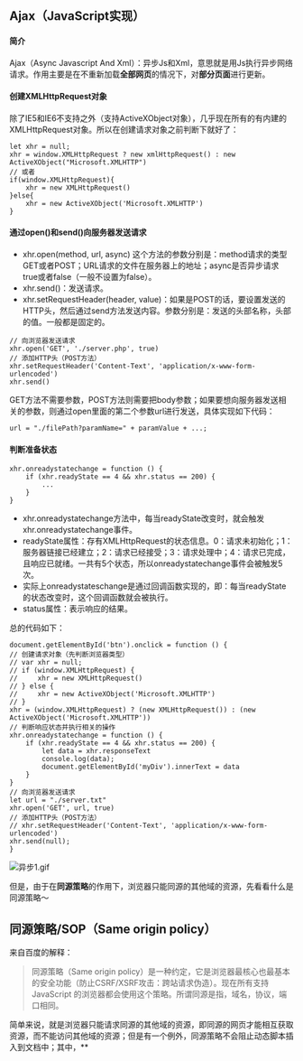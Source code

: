 ## Ajax（JavaScript实现）
#### 简介
Ajax（Async Javascript And Xml）：异步Js和Xml，意思就是用Js执行异步网络请求。作用主要是在不重新加载**全部网页**的情况下，对**部分页面**进行更新。

#### 创建XMLHttpRequest对象
除了IE5和IE6不支持之外（支持ActiveXObject对象），几乎现在所有的有内建的XMLHttpRequest对象。所以在创建请求对象之前判断下就好了：

````
let xhr = null;
xhr = window.XMLHttpRequest ? new xmlHttpRequest() : new ActiveXObject("Microsoft.XMLHTTP")
// 或者
if(window.XMLHttpRequest){
    xhr = new XMLHttpRequest()
}else{
    xhr = new ActiveXObject('Microsoft.XMLHTTP')
}
````

#### 通过open()和send()向服务器发送请求
- xhr.open(method, url, async)
这个方法的参数分别是：method请求的类型GET或者POST；URL请求的文件在服务器上的地址；async是否异步请求true或者false（一般不设置为false）。
- xhr.send()：发送请求。
- xhr.setRequestHeader(header, value)：如果是POST的话，要设置发送的HTTP头，然后通过send方法发送内容。参数分别是：发送的头部名称，头部的值。一般都是固定的。

````
// 向浏览器发送请求
xhr.open('GET', './server.php', true)
// 添加HTTP头（POST方法）
xhr.setRequestHeader('Content-Text', 'application/x-www-form-urlencoded')   
xhr.send()
````

GET方法不需要参数，POST方法则需要把body参数；如果要想向服务器发送相关的参数，则通过open里面的第二个参数url进行发送，具体实现如下代码：

````
url = "./filePath?paramName=" + paramValue + ...;
````

#### 判断准备状态

````
xhr.onreadystatechange = function () {
    if (xhr.readyState == 4 && xhr.status == 200) {
        ...
    }
}
````
- xhr.onreadystatechange方法中，每当readyState改变时，就会触发xhr.onreadystatechange事件。
- readyState属性：存有XMLHttpRequest的状态信息。0：请求未初始化；1：服务器链接已经建立；2：请求已经接受；3：请求处理中；4：请求已完成，且响应已就绪。一共有5个状态，所以onreadystatechange事件会被触发5次。
- 实际上onreadystateschange是通过回调函数实现的，即：每当readyState的状态改变时，这个回调函数就会被执行。
- status属性：表示响应的结果。

总的代码如下：
````
document.getElementById('btn').onclick = function () {
// 创建请求对象（先判断浏览器类型）
// var xhr = null;
// if (window.XMLHttpRequest) {
//     xhr = new XMLHttpRequest()
// } else {
//     xhr = new ActiveXObject('Microsoft.XMLHTTP')
// }
xhr = (window.XMLHttpRequest) ? (new XMLHttpRequest()) : (new ActiveXObject('Microsoft.XMLHTTP'))
// 判断响应状态并执行相关的操作
xhr.onreadystatechange = function () {
    if (xhr.readyState == 4 && xhr.status == 200) {
        let data = xhr.responseText
        console.log(data);
        document.getElementById('myDiv').innerText = data
    }
}
// 向浏览器发送请求
let url = "./server.txt"
xhr.open('GET', url, true)
// 添加HTTP头（POST方法）
// xhr.setRequestHeader('Content-Text', 'application/x-www-form-urlencoded')
xhr.send(null);
}
````
![异步1.gif](http://upload-images.jianshu.io/upload_images/659084-b5b344a3944ba224.gif?imageMogr2/auto-orient/strip)

但是，由于在**同源策略**的作用下，浏览器只能同源的其他域的资源，先看看什么是同源策略～

## 同源策略/SOP（Same origin policy）
来自百度的解释：
> 同源策略（Same origin policy）是一种约定，它是浏览器最核心也最基本的安全功能（防止CSRF/XSRF攻击：跨站请求伪造）。现在所有支持JavaScript 的浏览器都会使用这个策略。所谓同源是指，域名，协议，端口相同。

简单来说，就是浏览器只能请求同源的其他域的资源，即同源的网页才能相互获取资源，而不能访问其他域的资源；但是有一个例外，同源策略不会阻止动态脚本插入到文档中；其中，**<script>\</script>**是开放策略；当web网页执行一个脚本之前，会检查是否同源，只有同源才会被执行，非同源则会被拒绝访问。
截取网上的图片说明同源：
![image.png](http://upload-images.jianshu.io/upload_images/659084-80411ea5e317ed19.png?imageMogr2/auto-orient/strip%7CimageView2/2/w/400)

## 跨域
跨域就是突破同源策略的限制，获取其他源的资源。
非同源主要有三种行为会受到限制：
- Cookie,LocalStorage和IndexDB无法读取。
- DOM无法获取。
- Ajax无法获取。

#### JSONP
JSONP是实现跨域的常用方法，但是JSONP只能实现GET方法。实际上是是利用了浏览器允许跨域引用JavaScript资源（script标签是开放策略）。

下面举一个例子：我们从360浏览器首页的天气查询获取天气查询的异步请求地址；这里我们实现通过本地localhost服务器跨域请求360的天气查询，来说明JSONP怎么实现跨域。
我们请求资源的地址为：
https://cdn.weather.hao.360.cn/sed_api_weather_info.php?code=101280501&v=2&param=weather&app=hao360&_jsonp=__jsonp21__&t=2521600
在浏览器中打开这个地址，我们会得到这样的数据：\_\_jsonp21\_\_({...})。
解释：JSONP返回的通常是以函数的形式返回，前面这个\_\_jsonp21\_\_是函数名，所以我们需要在我们的代码中事先准备好名称为\_\_jsonp21\_\_的函数，我们对跨域请求到的数据就是放在这个函数中的，然后动态加载一个**script**节点，相当于动态读取外域的JavaScript资源，最后就等着接收回调了。

具体代码如下：

````
 // 请求的地址为：https://cdn.weather.hao.360.cn/sed_api_weather_info.php?code=101280501&v=2&param=weather&app=hao360&_jsonp=__jsonp21__&t=2521600

function __jsonp21__(data) {   // 将要处理了的数据放在这个函数中
    console.log(data);  // 得到的是跨域请求的数据
    let myDiv = document.getElementById('myDiv')  
    myDiv.innerHTML = data.area
}
window.onload = function () { 
    let btn = document.getElementById('btn')
    btn.addEventListener('click', function () {  
        let url = 'https://cdn.weather.hao.360.cn/sed_api_weather_info.php?code=101280501&v=2&param=weather&app=hao360&_jsonp=__jsonp21__&t=2521600'
        let scriptTag = document.createElement('script')    // 动态创建script标签 
        scriptTag.setAttribute('src', url)      // 将其他源的地址设置为动态script的src属性
        // console.log(scriptTag);  // 得到的是script标签
        document.getElementsByTagName('body')[0].appendChild(scriptTag)  // 将动态创建的script标签添加到html页面中
    })
}
````
注意：数据处理的函数名要跟跨域返回的函数名一样，这样我们通过JSONP请求数据的时候，服务器才能返回数据。
最终结果如下：
![跨域1.gif](http://upload-images.jianshu.io/upload_images/659084-df752a8458c616ff.gif?imageMogr2/auto-orient/strip)

再句一个例子：
请求地址是http://api.money.126.net/data/feed/0000001,1399001?callback=refreshPrice

````
function refreshPrice(data) { 
console.log(data);
}
window.onload = function () {  
    let scriptTag = document.createElement('script')
    let url = 'http://api.money.126.net/data/feed/0000001,1399001?callback=refreshPrice'
    scriptTag.setAttribute('src', url)
    document.getElementsByTagName('body')[0].appendChild(scriptTag)
}
````

## Ajax（JQuery实现）
在JQuery中，实现Ajax主要是由**$.ajax({...})**方法实现。方法的常用参数有：
- async：是否实现异步加载，一般来说，是true。
- type：GET或者POST。
- url：发送请求的地址。
- timeout：设置请求的超时时间。
- success：请求成功后的回调函数。
- error：请求失败后的回调函数。
- jsonp：在一个JSONP请求中重写回调函数的名字，默认为callback，用来重新命名回调我们跨域请求时候的函数名字。这个值用来替代在 "callback=?" 这种 GET 或 POST 请求中 URL 参数里的 "callback" 部分，比如 {jsonp:'onJsonPLoad'} 会导致将 "onJsonPLoad=?" 传给服务器。
- jsonpCallback：为JSONP请求指定一个回调函数名。 
- dataType：预期服务器返回的数据类型。不指定的话，JQueryhi自动判断。"xml": 返回 XML 文档，可用jQuery处理。

>"html": 返回纯文本 HTML 信息；包含的 script 标签会在插入 dom 时执行；"script": 返回纯文本JavaScript代码。不会自动缓存结果。除非设置了"cache"参数。注意：在远程请求时(不在同一个域下)，所有POST请求都将转为GET请求。（因为将使用DOM的 script标签来加载）；"json": 返回JSON数据；"jsonp": JSONP格式。使用 JSONP 形式调用函数时，如 "myurl?callback=?" jQuery 将自动替换 ? 为正确的函数名，以执行回调函数；"text": 返回纯文本字符串。

用JQuery实现同源的Ajax请求：

````
$(function () {  
    $('button').on('click', function () {  
        $.ajax({
            url: './server.txt',    // 请求地址
            type: 'GET',    // 请求方式
            async: true,    // 是否异步
            success: function (data) {  
                console.log(data);
            }   // 请求成功后执行的函数
        })
    })
})
````

实现结果如下：
![异步2.gif](http://upload-images.jianshu.io/upload_images/659084-b1fcb9ed574a8a24.gif?imageMogr2/auto-orient/strip)

用JQuery实现非同源的JSONP跨域请求：

````
$(function () {  
$('button').on('click', function () {  
    $.ajax({
        url: 'https://cdn.weather.hao.360.cn/sed_api_weather_info.php?code=101280501&v=2&param=weather&app=hao360&_jsonp=__jsonp21__&t=2521600',
        type: 'GET',
        async: true,
        dataType: 'jsonp',
        jsonp: '_jsonp',
        jsonpCallback: '__jsonp21__',
        success: function (data) {  
            console.log(data);
            $('#myDiv').html(data.area)
        },
        error: function (err) {  
            console.log(err);
        }
    })
})
})
````

实现结果如下：
![跨域2.gif](http://upload-images.jianshu.io/upload_images/659084-14e8fc745c21ab00.gif?imageMogr2/auto-orient/strip)
